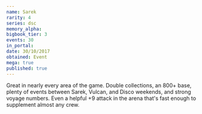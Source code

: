 ```yaml
---
name: Sarek
rarity: 4
series: dsc
memory_alpha:
bigbook_tier: 3
events: 30
in_portal:
date: 30/10/2017
obtained: Event
mega: true
published: true
---
```


Great in nearly every area of the game. Double collections, an 800+ base, plenty of events between Sarek, Vulcan, and Disco weekends, and strong voyage numbers. Even a helpful +9 attack in the arena that's fast enough to supplement almost any crew.
